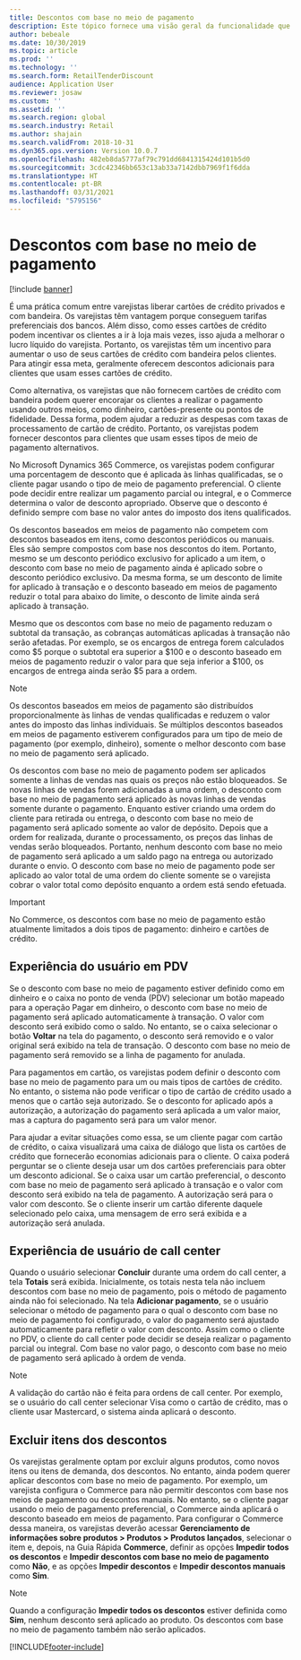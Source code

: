 ```yaml
---
title: Descontos com base no meio de pagamento
description: Este tópico fornece uma visão geral da funcionalidade que permite que os varejistas configurem descontos para tipos específicos de meio de pagamento.
author: bebeale
ms.date: 10/30/2019
ms.topic: article
ms.prod: ''
ms.technology: ''
ms.search.form: RetailTenderDiscount
audience: Application User
ms.reviewer: josaw
ms.custom: ''
ms.assetid: ''
ms.search.region: global
ms.search.industry: Retail
ms.author: shajain
ms.search.validFrom: 2018-10-31
ms.dyn365.ops.version: Version 10.0.7
ms.openlocfilehash: 482eb8da5777af79c791dd6841315424d101b5d0
ms.sourcegitcommit: 3cdc42346bb653c13ab33a7142dbb7969f1f6dda
ms.translationtype: HT
ms.contentlocale: pt-BR
ms.lasthandoff: 03/31/2021
ms.locfileid: "5795156"
---
```

# <a name="tender-based-discounts"></a>Descontos com base no meio de pagamento

[!include [banner](includes/banner.md)]


É uma prática comum entre varejistas liberar cartões de crédito privados e com bandeira. Os varejistas têm vantagem porque conseguem tarifas preferenciais dos bancos. Além disso, como esses cartões de crédito podem incentivar os clientes a ir à loja mais vezes, isso ajuda a melhorar o lucro líquido do varejista. Portanto, os varejistas têm um incentivo para aumentar o uso de seus cartões de crédito com bandeira pelos clientes. Para atingir essa meta, geralmente oferecem descontos adicionais para clientes que usam esses cartões de crédito.

Como alternativa, os varejistas que não fornecem cartões de crédito com bandeira podem querer encorajar os clientes a realizar o pagamento usando outros meios, como dinheiro, cartões-presente ou pontos de fidelidade. Dessa forma, podem ajudar a reduzir as despesas com taxas de processamento de cartão de crédito. Portanto, os varejistas podem fornecer descontos para clientes que usam esses tipos de meio de pagamento alternativos.

No Microsoft Dynamics 365 Commerce, os varejistas podem configurar uma porcentagem de desconto que é aplicada às linhas qualificadas, se o cliente pagar usando o tipo de meio de pagamento preferencial. O cliente pode decidir entre realizar um pagamento parcial ou integral, e o Commerce determina o valor de desconto apropriado. Observe que o desconto é definido sempre com base no valor antes do imposto dos itens qualificados.

Os descontos baseados em meios de pagamento não competem com descontos baseados em itens, como descontos periódicos ou manuais. Eles são sempre compostos com base nos descontos do item. Portanto, mesmo se um desconto periódico exclusivo for aplicado a um item, o desconto com base no meio de pagamento ainda é aplicado sobre o desconto periódico exclusivo. Da mesma forma, se um desconto de limite for aplicado à transação e o desconto baseado em meios de pagamento reduzir o total para abaixo do limite, o desconto de limite ainda será aplicado à transação.

Mesmo que os descontos com base no meio de pagamento reduzam o subtotal da transação, as cobranças automáticas aplicadas à transação não serão afetadas. Por exemplo, se os encargos de entrega forem calculados como $5 porque o subtotal era superior a $100 e o desconto baseado em meios de pagamento reduzir o valor para que seja inferior a $100, os encargos de entrega ainda serão $5 para a ordem.


> [!NOTE]
> Os descontos baseados em meios de pagamento são distribuídos proporcionalmente às linhas de vendas qualificadas e reduzem o valor antes do imposto das linhas individuais. Se múltiplos descontos baseados em meios de pagamento estiverem configurados para um tipo de meio de pagamento (por exemplo, dinheiro), somente o melhor desconto com base no meio de pagamento será aplicado.

Os descontos com base no meio de pagamento podem ser aplicados somente a linhas de vendas nas quais os preços não estão bloqueados. Se novas linhas de vendas forem adicionadas a uma ordem, o desconto com base no meio de pagamento será aplicado às novas linhas de vendas somente durante o pagamento. Enquanto estiver criando uma ordem do cliente para retirada ou entrega, o desconto com base no meio de pagamento será aplicado somente ao valor de depósito. Depois que a ordem for realizada, durante o processamento, os preços das linhas de vendas serão bloqueados. Portanto, nenhum desconto com base no meio de pagamento será aplicado a um saldo pago na entrega ou autorizado durante o envio. O desconto com base no meio de pagamento pode ser aplicado ao valor total de uma ordem do cliente somente se o varejista cobrar o valor total como depósito enquanto a ordem está sendo efetuada.

> [!IMPORTANT]
> No Commerce, os descontos com base no meio de pagamento estão atualmente limitados a dois tipos de pagamento: dinheiro e cartões de crédito.

## <a name="pos-user-experience"></a>Experiência do usuário em PDV

Se o desconto com base no meio de pagamento estiver definido como em dinheiro e o caixa no ponto de venda (PDV) selecionar um botão mapeado para a operação Pagar em dinheiro, o desconto com base no meio de pagamento será aplicado automaticamente à transação. O valor com desconto será exibido como o saldo. No entanto, se o caixa selecionar o botão **Voltar** na tela do pagamento, o desconto será removido e o valor original será exibido na tela de transação. O desconto com base no meio de pagamento será removido se a linha de pagamento for anulada.

Para pagamentos em cartão, os varejistas podem definir o desconto com base no meio de pagamento para um ou mais tipos de cartões de crédito. No entanto, o sistema não pode verificar o tipo de cartão de crédito usado a menos que o cartão seja autorizado. Se o desconto for aplicado após a autorização, a autorização do pagamento será aplicada a um valor maior, mas a captura do pagamento será para um valor menor.

Para ajudar a evitar situações como essa, se um cliente pagar com cartão de crédito, o caixa visualizará uma caixa de diálogo que lista os cartões de crédito que fornecerão economias adicionais para o cliente. O caixa poderá perguntar se o cliente deseja usar um dos cartões preferenciais para obter um desconto adicional. Se o caixa usar um cartão preferencial, o desconto com base no meio de pagamento será aplicado à transação e o valor com desconto será exibido na tela de pagamento. A autorização será para o valor com desconto. Se o cliente inserir um cartão diferente daquele selecionado pelo caixa, uma mensagem de erro será exibida e a autorização será anulada.


## <a name="call-center-user-experience"></a>Experiência de usuário de call center

Quando o usuário selecionar **Concluir** durante uma ordem do call center, a tela **Totais** será exibida. Inicialmente, os totais nesta tela não incluem descontos com base no meio de pagamento, pois o método de pagamento ainda não foi selecionado. Na tela **Adicionar pagamento**, se o usuário selecionar o método de pagamento para o qual o desconto com base no meio de pagamento foi configurado, o valor do pagamento será ajustado automaticamente para refletir o valor com desconto. Assim como o cliente no PDV, o cliente do call center pode decidir se deseja realizar o pagamento parcial ou integral. Com base no valor pago, o desconto com base no meio de pagamento será aplicado à ordem de venda.

> [!NOTE]
> A validação do cartão não é feita para ordens de call center. Por exemplo, se o usuário do call center selecionar Visa como o cartão de crédito, mas o cliente usar Mastercard, o sistema ainda aplicará o desconto.

## <a name="exclude-items-from-discounts"></a>Excluir itens dos descontos

Os varejistas geralmente optam por excluir alguns produtos, como novos itens ou itens de demanda, dos descontos. No entanto, ainda podem querer aplicar descontos com base no meio de pagamento. Por exemplo, um varejista configura o Commerce para não permitir descontos com base nos meios de pagamento ou descontos manuais. No entanto, se o cliente pagar usando o meio de pagamento preferencial, o Commerce ainda aplicará o desconto baseado em meios de pagamento. Para configurar o Commerce dessa maneira, os varejistas deverão acessar **Gerenciamento de informações sobre produtos > Produtos > Produtos lançados**, selecionar o item e, depois, na Guia Rápida **Commerce**, definir as opções **Impedir todos os descontos** e **Impedir descontos com base no meio de pagamento** como **Não**, e as opções **Impedir descontos** e **Impedir descontos manuais** como **Sim**.

> [!NOTE]
> Quando a configuração **Impedir todos os descontos** estiver definida como **Sim**, nenhum desconto será aplicado ao produto. Os descontos com base no meio de pagamento também não serão aplicados.


[!INCLUDE[footer-include](../includes/footer-banner.md)]